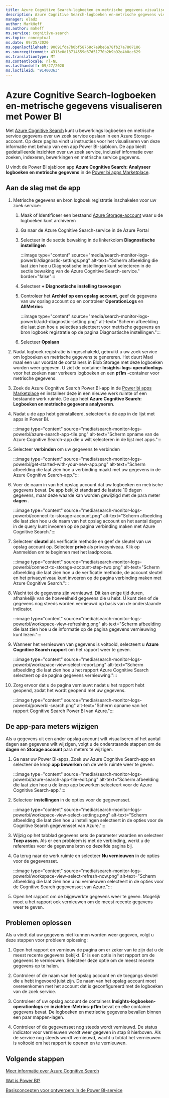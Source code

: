 ```yaml
---
title: Azure Cognitive Search-logboeken en-metrische gegevens visualiseren met Power BI
description: Azure Cognitive Search-logboeken en-metrische gegevens visualiseren met Power BI
manager: eladz
author: MarkHeff
ms.author: maheff
ms.service: cognitive-search
ms.topic: conceptual
ms.date: 09/25/2020
ms.openlocfilehash: 90691fda7b0bf58768c7e9be6a78fb27a7807186
ms.sourcegitcommit: 4313e0d13714559d67d51770b2b9b92e4b0cc629
ms.translationtype: MT
ms.contentlocale: nl-NL
ms.lasthandoff: 09/27/2020
ms.locfileid: "91400363"
---
```

# <a name="visualize-azure-cognitive-search-logs-and-metrics-with-power-bi"></a>Azure Cognitive Search-logboeken en-metrische gegevens visualiseren met Power BI
Met [Azure Cognitive Search](./search-what-is-azure-search.md) kunt u bewerkings logboeken en metrische service gegevens over uw zoek service opslaan in een Azure Storage-account. Op deze pagina vindt u instructies voor het visualiseren van deze informatie met behulp van een app Power BI-sjabloon. De app biedt gedetailleerde inzichten over uw zoek service, inclusief informatie over zoeken, indexeren, bewerkingen en metrische service gegevens.

U vindt de Power BI sjabloon app **Azure Cognitive Search: Analyseer logboeken en metrische gegevens** in de [Power bi apps Marketplace](https://appsource.microsoft.com/marketplace/apps).

## <a name="how-to-get-started-with-the-app"></a>Aan de slag met de app

1. Metrische gegevens en bron logboek registratie inschakelen voor uw zoek service:

    1. Maak of Identificeer een bestaand [Azure Storage-account](../storage/common/storage-account-create.md) waar u de logboeken kunt archiveren
    1. Ga naar de Azure Cognitive Search-service in de Azure Portal
    1. Selecteer in de sectie bewaking in de linkerkolom **Diagnostische instellingen**

        :::image type="content" source="media/search-monitor-logs-powerbi/diagnostic-settings.png" alt-text="Scherm afbeelding die laat zien hoe u Diagnostische instellingen kunt selecteren in de sectie bewaking van de Azure Cognitive Search-service." border="false":::

    1. Selecteer **+ Diagnostische instelling toevoegen**
    1. Controleer het **Archief op een opslag account**, geef de gegevens van uw opslag account op en controleer **OperationLogs** en **AllMetrics**

        :::image type="content" source="media/search-monitor-logs-powerbi/add-diagnostic-setting.png" alt-text="Scherm afbeelding die laat zien hoe u selecties selecteert voor metrische gegevens en bron logboek registratie op de pagina Diagnostische instellingen.":::
    1. Selecteer **Opslaan**

1. Nadat logboek registratie is ingeschakeld, gebruikt u uw zoek service om logboeken en metrische gegevens te genereren. Het duurt Maxi maal een uur voordat de containers in Blob Storage met deze logboeken worden weer gegeven. U ziet de container **Insights-logs-operationlogs** voor het zoeken naar verkeers logboeken en een **pt1m** -container voor metrische gegevens.

1. Zoek de Azure Cognitive Search Power BI-app in de [Power bi apps Marketplace](https://appsource.microsoft.com/marketplace/apps) en installeer deze in een nieuwe werk ruimte of een bestaande werk ruimte. De app heet **Azure Cognitive Search: Logboeken en metrische gegevens analyseren**.

1. Nadat u de app hebt geïnstalleerd, selecteert u de app in de lijst met apps in Power BI.

    :::image type="content" source="media/search-monitor-logs-powerbi/azure-search-app-tile.png" alt-text="Scherm opname van de Azure Cognitive Search-app die u wilt selecteren in de lijst met apps.":::

1. Selecteer **verbinden** om uw gegevens te verbinden

    :::image type="content" source="media/search-monitor-logs-powerbi/get-started-with-your-new-app.png" alt-text="Scherm afbeelding die laat zien hoe u verbinding maakt met uw gegevens in de Azure Cognitive Search-app.":::

1. Voer de naam in van het opslag account dat uw logboeken en metrische gegevens bevat. De app bekijkt standaard de laatste 10 dagen gegevens, maar deze waarde kan worden gewijzigd met de para meter **dagen** .

    :::image type="content" source="media/search-monitor-logs-powerbi/connect-to-storage-account.png" alt-text="Scherm afbeelding die laat zien hoe u de naam van het opslag account en het aantal dagen in de query kunt invoeren op de pagina verbinding maken met Azure Cognitive Search.":::

1. Selecteer **sleutel** als verificatie methode en geef de sleutel van uw opslag account op. Selecteer **privé** als privacyniveau. Klik op Aanmelden om te beginnen met het laadproces.

    :::image type="content" source="media/search-monitor-logs-powerbi/connect-to-storage-account-step-two.png" alt-text="Scherm afbeelding die laat zien hoe u de verificatie methode, de account sleutel en het privacyniveau kunt invoeren op de pagina verbinding maken met Azure Cognitive Search.":::

1. Wacht tot de gegevens zijn vernieuwd. Dit kan enige tijd duren, afhankelijk van de hoeveelheid gegevens die u hebt. U kunt zien of de gegevens nog steeds worden vernieuwd op basis van de onderstaande indicator.

    :::image type="content" source="media/search-monitor-logs-powerbi/workspace-view-refreshing.png" alt-text="Scherm afbeelding die laat zien hoe u de informatie op de pagina gegevens vernieuwing kunt lezen.":::

1. Wanneer het vernieuwen van gegevens is voltooid, selecteert u **Azure Cognitive Search rapport** om het rapport weer te geven.

    :::image type="content" source="media/search-monitor-logs-powerbi/workspace-view-select-report.png" alt-text="Scherm afbeelding die laat zien hoe u het rapport Azure Cognitive Search selecteert op de pagina gegevens vernieuwing.":::![]()

1. Zorg ervoor dat u de pagina vernieuwt nadat u het rapport hebt geopend, zodat het wordt geopend met uw gegevens.

    :::image type="content" source="media/search-monitor-logs-powerbi/powerbi-search.png" alt-text="Scherm opname van het rapport Cognitive Search Power BI van Azure.":::

## <a name="how-to-change-the-app-parameters"></a>De app-para meters wijzigen
Als u gegevens uit een ander opslag account wilt visualiseren of het aantal dagen aan gegevens wilt wijzigen, volgt u de onderstaande stappen om de **dagen** en **Storage account** para meters te wijzigen.

1. Ga naar uw Power BI-apps, Zoek uw Azure Cognitive Search-app en selecteer de knop **app bewerken** om de werk ruimte weer te geven.

    :::image type="content" source="media/search-monitor-logs-powerbi/azure-search-app-tile-edit.png" alt-text="Scherm afbeelding die laat zien hoe u de knop app bewerken selecteert voor de Azure Cognitive Search-app.":::

1. Selecteer **instellingen** in de opties voor de gegevensset.

    :::image type="content" source="media/search-monitor-logs-powerbi/workspace-view-select-settings.png" alt-text="Scherm afbeelding die laat zien hoe u instellingen selecteert in de opties voor de Cognitive Search gegevensset van Azure.":::

1. Wijzig op het tabblad gegevens sets de parameter waarden en selecteer **Toep assen**. Als er een probleem is met de verbinding, werkt u de referenties voor de gegevens bron op dezelfde pagina bij.

1. Ga terug naar de werk ruimte en selecteer **Nu vernieuwen** in de opties voor de gegevensset.

    :::image type="content" source="media/search-monitor-logs-powerbi/workspace-view-select-refresh-now.png" alt-text="Scherm afbeelding die laat zien hoe u nu vernieuwen selecteert in de opties voor de Cognitive Search gegevensset van Azure.":::

1. Open het rapport om de bijgewerkte gegevens weer te geven. Mogelijk moet u het rapport ook vernieuwen om de meest recente gegevens weer te geven.

## <a name="troubleshooting"></a>Problemen oplossen
Als u vindt dat uw gegevens niet kunnen worden weer gegeven, volgt u deze stappen voor probleem oplossing:

1. Open het rapport en vernieuw de pagina om er zeker van te zijn dat u de meest recente gegevens bekijkt. Er is een optie in het rapport om de gegevens te vernieuwen. Selecteer deze optie om de meest recente gegevens op te halen.

1. Controleer of de naam van het opslag account en de toegangs sleutel die u hebt ingevoerd juist zijn. De naam van het opslag account moet overeenkomen met het account dat is geconfigureerd met de logboeken van de zoek service.

1. Controleer of uw opslag account de containers **Insights-logboeken-operationlogs** en **inzichten-Metrics-pt1m** bevat en elke container gegevens bevat. De logboeken en metrische gegevens bevallen binnen een paar mappen-lagen.

1. Controleer of de gegevensset nog steeds wordt vernieuwd. De status indicator voor vernieuwen wordt weer gegeven in stap 8 hierboven. Als de service nog steeds wordt vernieuwd, wacht u totdat het vernieuwen is voltooid om het rapport te openen en te vernieuwen.

## <a name="next-steps"></a>Volgende stappen
[Meer informatie over Azure Cognitive Search](./index.yml)

[Wat is Power BI?](/power-bi/fundamentals/power-bi-overview)

[Basisconcepten voor ontwerpers in de Power BI-service](/power-bi/service-basic-concepts)